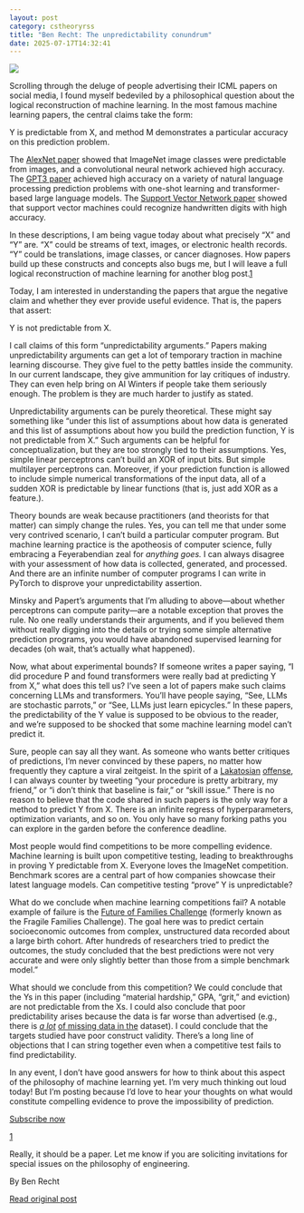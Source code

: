 ```yaml
---
layout: post
category: cstheoryrss
title: "Ben Recht: The unpredictability conundrum"
date: 2025-07-17T14:32:41
---
```


[![](https://substackcdn.com/image/fetch/$s_!Vzvq!,w_1456,c_limit,f_auto,q_auto:good,fl_progressive:steep/https%3A%2F%2Fsubstack-post-media.s3.amazonaws.com%2Fpublic%2Fimages%2F3d570f48-a2f4-4edf-b54a-e7a100501336_1100x220.jpeg)](https://substackcdn.com/image/fetch/$s_!Vzvq!,f_auto,q_auto:good,fl_progressive:steep/https%3A%2F%2Fsubstack-post-media.s3.amazonaws.com%2Fpublic%2Fimages%2F3d570f48-a2f4-4edf-b54a-e7a100501336_1100x220.jpeg)

Scrolling through the deluge of people advertising their ICML papers on social media, I found myself bedeviled by a philosophical question about the logical reconstruction of machine learning. In the most famous machine learning papers, the central claims take the form:

Y is predictable from X, and method M demonstrates a particular accuracy on this prediction problem.

The [AlexNet paper](https://proceedings.neurips.cc/paper/4824-imagenet-classification-with-deep-convolutional-neural-networks.pdf) showed that ImageNet image classes were predictable from images, and a convolutional neural network achieved high accuracy. The [GPT3 paper](https://arxiv.org/abs/2005.14165) achieved high accuracy on a variety of natural language processing prediction problems with one-shot learning and transformer-based large language models. The [Support Vector Network paper](https://link.springer.com/article/10.1007/BF00994018) showed that support vector machines could recognize handwritten digits with high accuracy.

In these descriptions, I am being vague today about what precisely “X” and “Y” are. “X” could be streams of text, images, or electronic health records. “Y” could be translations, image classes, or cancer diagnoses. How papers build up these constructs and concepts also bugs me, but I will leave a full logical reconstruction of machine learning for another blog post.[1](https://theory.report/atom.xml#footnote-1)

Today, I am interested in understanding the papers that argue the negative claim and whether they ever provide useful evidence. That is, the papers that assert:

Y is not predictable from X.

I call claims of this form “unpredictability arguments.” Papers making unpredictability arguments can get a lot of temporary traction in machine learning discourse. They give fuel to the petty battles inside the community. In our current landscape, they give ammunition for lay critiques of industry. They can even help bring on AI Winters if people take them seriously enough. The problem is they are much harder to justify as stated.

Unpredictability arguments can be purely theoretical. These might say something like “under this list of assumptions about how data is generated and this list of assumptions about how you build the prediction function, Y is not predictable from X.” Such arguments can be helpful for conceptualization, but they are too strongly tied to their assumptions. Yes, simple linear perceptrons can’t build an XOR of input bits. But simple multilayer perceptrons can. Moreover, if your prediction function is allowed to include simple numerical transformations of the input data, all of a sudden XOR is predictable by linear functions (that is, just add XOR as a feature.).

Theory bounds are weak because practitioners (and theorists for that matter) can simply change the rules. Yes, you can tell me that under some very contrived scenario, I can’t build a particular computer program. But machine learning practice is the apotheosis of computer science, fully embracing a Feyerabendian zeal for *anything goes.* I can always disagree with your assessment of how data is collected, generated, and processed. And there are an infinite number of computer programs I can write in PyTorch to disprove your unpredictability assertion.

Minsky and Papert’s arguments that I’m alluding to above—about whether perceptrons can compute parity—are a notable exception that proves the rule. No one really understands their arguments, and if you believed them without really digging into the details or trying some simple alternative prediction programs, you would have abandoned supervised learning for decades (oh wait, that’s actually what happened).

Now, what about experimental bounds? If someone writes a paper saying, “I did procedure P and found transformers were really bad at predicting Y from X,” what does this tell us? I’ve seen a lot of papers make such claims concerning LLMs and transformers. You’ll have people saying, “See, LLMs are stochastic parrots,” or “See, LLMs just learn epicycles.” In these papers, the predictability of the Y value is supposed to be obvious to the reader, and we’re supposed to be shocked that some machine learning model can’t predict it.

Sure, people can say all they want. As someone who wants better critiques of predictions, I’m never convinced by these papers, no matter how frequently they capture a viral zeitgeist. In the spirit of a [Lakatosian](https://www.argmin.net/p/lakatosian-defense) [offense](https://www.argmin.net/p/strunk-and-white-for-science), I can always counter by tweeting “your procedure is pretty arbitrary, my friend,” or “i don’t think that baseline is fair,” or “skill issue.” There is no reason to believe that the code shared in such papers is the only way for a method to predict Y from X. There is an infinite regress of hyperparameters, optimization variants, and so on. You only have so many forking paths you can explore in the garden before the conference deadline.

Most people would find competitions to be more compelling evidence. Machine learning is built upon competitive testing, leading to breakthroughs in proving Y predictable from X. Everyone loves the ImageNet competition. Benchmark scores are a central part of how companies showcase their latest language models. Can competitive testing “prove” Y is unpredictable?

What do we conclude when machine learning competitions fail? A notable example of failure is the [Future of Families Challenge](https://www.pnas.org/doi/10.1073/pnas.1915006117) (formerly known as the Fragile Families Challenge). The goal here was to predict certain socioeconomic outcomes from complex, unstructured data recorded about a large birth cohort. After hundreds of researchers tried to predict the outcomes, the study concluded that the best predictions were not very accurate and were only slightly better than those from a simple benchmark model.”

What should we conclude from this competition? We could conclude that the Ys in this paper (including “material hardship,” GPA, “grit,” and eviction) are not predictable from the Xs. I could also conclude that poor predictability arises because the data is far worse than advertised (e.g., there is *[a lot](https://www.fragilefamilieschallenge.org/missing-data/)* [of missing data in the](https://www.fragilefamilieschallenge.org/missing-data/) dataset). I could conclude that the targets studied have poor construct validity. There’s a long line of objections that I can string together even when a competitive test fails to find predictability.

In any event, I don’t have good answers for how to think about this aspect of the philosophy of machine learning yet. I’m very much thinking out loud today! But I’m posting because I’d love to hear your thoughts on what would constitute compelling evidence to prove the impossibility of prediction.

[Subscribe now](https://www.argmin.net/subscribe)

[1](https://theory.report/atom.xml#footnote-anchor-1)

Really, it should be a paper. Let me know if you are soliciting invitations for special issues on the philosophy of engineering.

By Ben Recht

[Read original post](https://www.argmin.net/p/the-unpredictability-conundrum)
